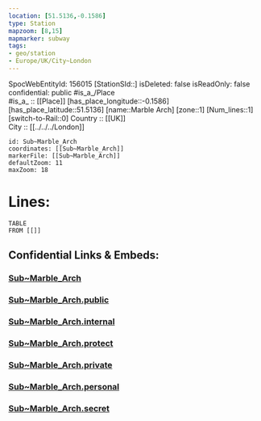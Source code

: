```yaml
---
location: [51.5136,-0.1586] 
type: Station 
mapzoom: [8,15] 
mapmarker: subway 
tags:
- geo/station
- Europe/UK/City~London
---
```

SpocWebEntityId: 156015
[StationSId::] 
isDeleted: false
isReadOnly: false
confidential: public
#is_a_/Place  
#is_a_ :: [[Place]] 
[has_place_longitude::-0.1586] 
[has_place_latitude::51.5136] 
[name::Marble Arch] 
[zone::1] 
[Num_lines::1] 
[switch-to-Rail::0] 
Country :: [[UK]]  
City :: [[../../../London]]  


```leaflet
id: Sub~Marble_Arch
coordinates: [[Sub~Marble_Arch]] 
markerFile: [[Sub~Marble_Arch]] 
defaultZoom: 11 
maxZoom: 18
```


# Lines: 
```dataview
TABLE 
FROM [[]] 
```


## Confidential Links & Embeds: 

### [Sub~Marble_Arch](/_Standards/Earth/Continent/Europe/Europe~North/UK/England/Regions~England/London,Greater/cities~GreaterLondon/Underground/Station/Sub~Marble_Arch.md) 

### [Sub~Marble_Arch.public](/_public/Earth/Continent/Europe/Europe~North/UK/England/Regions~England/London,Greater/cities~GreaterLondon/Underground/Station/Sub~Marble_Arch.public.md) 

### [Sub~Marble_Arch.internal](/_internal/Earth/Continent/Europe/Europe~North/UK/England/Regions~England/London,Greater/cities~GreaterLondon/Underground/Station/Sub~Marble_Arch.internal.md) 

### [Sub~Marble_Arch.protect](/_protect/Earth/Continent/Europe/Europe~North/UK/England/Regions~England/London,Greater/cities~GreaterLondon/Underground/Station/Sub~Marble_Arch.protect.md) 

### [Sub~Marble_Arch.private](/_private/Earth/Continent/Europe/Europe~North/UK/England/Regions~England/London,Greater/cities~GreaterLondon/Underground/Station/Sub~Marble_Arch.private.md) 

### [Sub~Marble_Arch.personal](/_personal/Earth/Continent/Europe/Europe~North/UK/England/Regions~England/London,Greater/cities~GreaterLondon/Underground/Station/Sub~Marble_Arch.personal.md) 

### [Sub~Marble_Arch.secret](/_secret/Earth/Continent/Europe/Europe~North/UK/England/Regions~England/London,Greater/cities~GreaterLondon/Underground/Station/Sub~Marble_Arch.secret.md)

